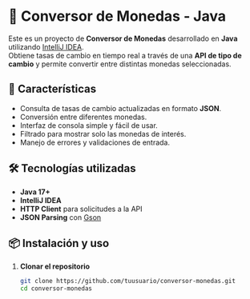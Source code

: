 # 💱 Conversor de Monedas - Java

Este es un proyecto de **Conversor de Monedas** desarrollado en **Java** utilizando [IntelliJ IDEA](https://www.jetbrains.com/idea/).  
Obtiene tasas de cambio en tiempo real a través de una **API de tipo de cambio** y permite convertir entre distintas monedas seleccionadas.

## 🚀 Características
- Consulta de tasas de cambio actualizadas en formato **JSON**.
- Conversión entre diferentes monedas.
- Interfaz de consola simple y fácil de usar.
- Filtrado para mostrar solo las monedas de interés.
- Manejo de errores y validaciones de entrada.

## 🛠 Tecnologías utilizadas
- **Java 17+**
- **IntelliJ IDEA**
- **HTTP Client** para solicitudes a la API
- **JSON Parsing** con [Gson](https://github.com/google/gson)

## 📦 Instalación y uso
1. **Clonar el repositorio**
   ```bash
   git clone https://github.com/tuusuario/conversor-monedas.git
   cd conversor-monedas
